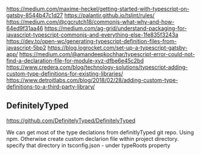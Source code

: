 https://medium.com/maxime-heckel/getting-started-with-typescript-on-gatsby-8544b47c1d27
https://palantir.github.io/tslint/rules/
https://medium.com/@cgcrutch18/commonjs-what-why-and-how-64ed9f31aa46
https://medium.com/ag-grid/understand-packaging-for-javascript-typescript-commonjs-and-everything-else-1fe835f3243a
https://dev.to/open-wc/generating-typescript-definition-files-from-javascript-5bp2
https://blog.logrocket.com/set-up-a-typescript-gatsby-app/
https://medium.com/@amandeepkochhar/typescript-error-could-not-find-a-declaration-file-for-module-xyz-dfbe6e45c2bd
https://www.credera.com/blog/technology-solutions/typescript-adding-custom-type-definitions-for-existing-libraries/
https://www.detroitlabs.com/blog/2018/02/28/adding-custom-type-definitions-to-a-third-party-library/

## DefinitelyTyped ##
https://github.com/DefinitelyTyped/DefinitelyTyped

We can get most of the type declations from definitlyTyped git repo. Using npm.
Otherwise create custom declarion file within project directory.
specify that directory in tsconfig.json - under typeRoots property